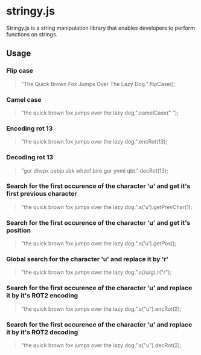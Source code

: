 stringy.js
==========

Stringy.js is a string manipulation library that enables developers to perform functions on strings.

Usage
--------

### Flip case
> "The Quick Brown Fox Jumps Over The Lazy Dog.".flipCase();

### Camel case
> "the quick brown fox jumps over the lazy dog.".camelCase(" ");

### Encoding rot 13
> "the quick brown fox jumps over the lazy dog.".encRot(13);

### Decoding rot 13
> "gur dhvpx oebja sbk whzcf bire gur ynml qbt.".decRot(13);

### Search for the first occurence of the character 'u' and get it's first previous character
> "the quick brown fox jumps over the lazy dog.".s('u').getPrevChar(1);

### Search for the first occurence of the character 'u' and get it's position
> "the quick brown fox jumps over the lazy dog.".s('u').getPos();

### Global search for the character 'u' and replace it by 'r'
> "the quick brown fox jumps over the lazy dog.".s(/u/g).r("r");

###  Search for the first occurence of the character 'u' and replace it by it's ROT2 encoding
> "the quick brown fox jumps over the lazy dog.".s("u").encRot(2);

###  Search for the first occurence of the character 'u' and replace it by it's ROT2 decoding
> "the quick brown fox jumps over the lazy dog.".s("u").decRot(2);
